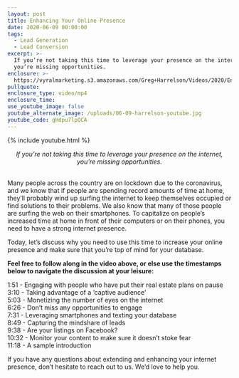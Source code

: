 ```yaml
---
layout: post
title: Enhancing Your Online Presence
date: 2020-06-09 00:00:00
tags:
  - Lead Generation
  - Lead Conversion
excerpt: >-
  If you’re not taking this time to leverage your presence on the internet,
  you’re missing opportunities.
enclosure: >-
  https://vyralmarketing.s3.amazonaws.com/Greg+Harrelson/Videos/2020/Enhancing+Your+Online+Presence.mp4
pullquote:
enclosure_type: video/mp4
enclosure_time:
use_youtube_image: false
youtube_alternate_image: /uploads/06-09-harrelson-youtube.jpg
youtube_code: gHdpu7lpQCA
---
```


{% include youtube.html %}

<center><em>If you&rsquo;re not taking this time to leverage your presence on the internet, you&rsquo;re missing opportunities.</em></center>

<br>Many people across the country are on lockdown due to the coronavirus, and we know that if people are spending record amounts of time at home, they’ll probably wind up surfing the internet to keep themselves occupied or find solutions to their problems. We also know that many of those people are surfing the web on their smartphones. To capitalize on people’s increased time at home in front of their computers or on their phones, you need to have a strong internet presence.

Today, let’s discuss why you need to use this time to increase your online presence and make sure that you’re top of mind for your database.

**Feel free to follow along in the video above, or else use the timestamps below to navigate the discussion at your leisure:**

1:51 - Engaging with people who have put their real estate plans on pause<br>3:10 - Taking advantage of a ‘captive audience’<br>5:03 - Monetizing the number of eyes on the internet<br>6:26 - Don’t miss any opportunities to engage<br>7:31 - Leveraging smartphones and texting your database<br>8:49 - Capturing the mindshare of leads<br>9:38 - Are your listings on Facebook?<br>10:32 - Monitor your content to make sure it doesn’t stoke fear<br>11:18 - A sample introduction

If you have any questions about extending and enhancing your internet presence, don’t hesitate to reach out to us. We’d love to help you.